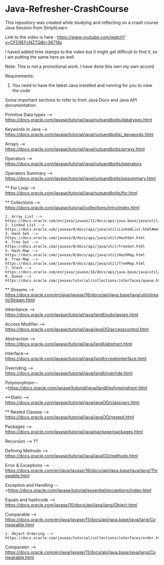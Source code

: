 # Java-Refresher-CrashCourse
 This repository was created while studying and reflecting on a crash course Java Session from SimpliLearn
 
 Link to the video is here : https://www.youtube.com/watch?v=CFD9EFcNZTQ&t=36718s
 
 I haved added time stamps to the video but it might get difficult to find it, so I am putting the same here as well 
 
Note: This is not a promotional work. I have done this own my own accord

Requirements:
1. You need to have the latest Java installed and running for you to view the code 

Some important sections to refer to from Java Docs and Java API documentation:

Primitive Data types --> https://docs.oracle.com/javase/tutorial/java/nutsandbolts/datatypes.html

Keywords in Java --> https://docs.oracle.com/javase/tutorial/java/nutsandbolts/_keywords.html

Arrays --> https://docs.oracle.com/javase/tutorial/java/nutsandbolts/arrays.html

Operators --> https://docs.oracle.com/javase/tutorial/java/nutsandbolts/operators.

Operators Summary --> https://docs.oracle.com/javase/tutorial/java/nutsandbolts/opsummary.html

** For Loop --> https://docs.oracle.com/javase/tutorial/java/nutsandbolts/for.html

** Collections --> https://docs.oracle.com/javase/tutorial/collections/intro/index.html

	1. Array List --> https://docs.oracle.com/en/java/javase/11/docs/api/java.base/java/util/ArrayList.html
	2. Linked List --> https://docs.oracle.com/javase/8/docs/api/java/util/LinkedList.html#method.detail
	3. Hash Set --> https://docs.oracle.com/javase/8/docs/api/java/util/HashSet.html
	4. Tree Set --> https://docs.oracle.com/javase/8/docs/api/java/util/TreeSet.html
	5. Hash Map --> https://docs.oracle.com/javase/8/docs/api/java/util/HashMap.html
	6. Tree Map --> https://docs.oracle.com/javase/8/docs/api/java/util/TreeMap.html
	7. Stack --> https://docs.oracle.com/en/java/javase/16/docs/api/java.base/java/util/Stack.html
	8. Queue --> https://docs.oracle.com/javase/tutorial/collections/interfaces/queue.html
	
** Streams --> https://docs.oracle.com/en/java/javase/16/docs/api/java.base/java/util/stream/Stream.html

Inheritance --> https://docs.oracle.com/javase/tutorial/java/IandI/subclasses.html

Access Modifier --> https://docs.oracle.com/javase/tutorial/java/javaOO/accesscontrol.html

Abstraction --> https://docs.oracle.com/javase/tutorial/java/IandI/abstract.html

Interface--> https://docs.oracle.com/javase/tutorial/java/IandI/createinterface.html

Overriding --> https://docs.oracle.com/javase/tutorial/java/IandI/override.html

Polymorphism-->https://docs.oracle.com/javase/tutorial/java/IandI/polymorphism.html

**Static --> https://docs.oracle.com/javase/tutorial/java/javaOO/classvars.html

** Nested Classes --> https://docs.oracle.com/javase/tutorial/java/javaOO/nested.html

Packages --> https://docs.oracle.com/javase/tutorial/java/package/packages.html

Recursion --> ??

Defining Methods --> https://docs.oracle.com/javase/tutorial/java/javaOO/methods.html

Error & Exceptions --> https://docs.oracle.com/en/java/javase/16/docs/api/java.base/java/lang/Throwable.html

Exception and Handling -->https://docs.oracle.com/javase/tutorial/essential/exceptions/index.html

Equals and hashcode --> https://docs.oracle.com/javase/10/docs/api/java/lang/Object.html

Comparable --> https://docs.oracle.com/en/java/javase/11/docs/api/java.base/java/lang/Comparable.html

	1. Object Ordering --> https://docs.oracle.com/javase/tutorial/collections/interfaces/order.html
	
Comparator --> https://docs.oracle.com/en/java/javase/11/docs/api/java.base/java/lang/Comparable.html
